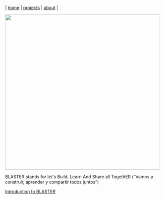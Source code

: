 | [home](home.md) | [projects](projects.md) | [about](about.md) |

<img src="https://rafaelaznar.github.io/img/blaster.png" width="500" align="center">


BLASTER stands for let's Build, Learn And Share all TogethER (“Vamos a construir, aprender y compartir todos juntos”)


[Introduction to BLASTER](blaster/introduction.md)

